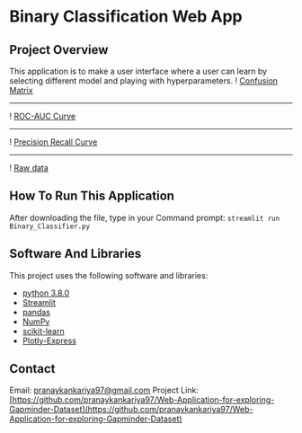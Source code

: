 
# Binary Classification Web App

## Project Overview
This application is to make a user interface where a user can learn by selecting different model and playing with hyperparameters.
! [Confusion Matrix](images\confusion-matrix.png)

---
! [ROC-AUC Curve](images\roc-auc.png)

---
! [Precision Recall Curve](images\precision-recall.png)

---
! [Raw data](images\data.png)

## How To Run This Application
After downloading the file, type in your Command prompt:
`streamlit run Binary_Classifier.py`

## Software And Libraries
This project uses the following software and libraries:
* [python 3.8.0](https://www.python.org/downloads/release/python-380/)
* [Streamlit](https://www.streamlit.io/)
* [pandas](https://pandas.pydata.org/)
* [NumPy](https://numpy.org/)
* [scikit-learn](https://scikit-learn.org/stable/)
* [Plotly-Express](https://plotly.com/python/plotly-express/)

## Contact
Email: pranaykankariya97@gmail.com
Project Link: [https://github.com/pranaykankariya97/Web-Application-for-exploring-Gapminder-Dataset](https://github.com/pranaykankariya97/Web-Application-for-exploring-Gapminder-Dataset)

